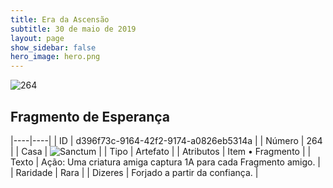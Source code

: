 ```yaml
---
title: Era da Ascensão
subtitle: 30 de maio de 2019
layout: page
show_sidebar: false
hero_image: hero.png
---
```


![264](https://cdn.keyforgegame.com/media/card_front/pt/435_264_8XC6572H563W_pt.png)

## Fragmento de Esperança

|----|----|
| ID | d396f73c-9164-42f2-9174-a0826eb5314a |
| Número | 264 |
| Casa | ![Sanctum](https://archonarcana.com/images/thumb/c/c7/Sanctum.png/22px-Sanctum.png "Santuário") |
| Tipo | Artefato |
| Atributos | Item • Fragmento |
| Texto | Ação: Uma criatura amiga captura 1A para cada Fragmento amigo. |
| Raridade | Rara |
| Dizeres | Forjado a partir da confiança. |

